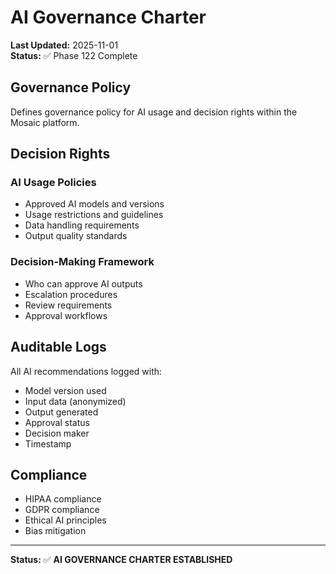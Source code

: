 # AI Governance Charter

**Last Updated:** 2025-11-01  
**Status:** ✅ Phase 122 Complete

## Governance Policy

Defines governance policy for AI usage and decision rights within the Mosaic platform.

## Decision Rights

### AI Usage Policies

- Approved AI models and versions
- Usage restrictions and guidelines
- Data handling requirements
- Output quality standards

### Decision-Making Framework

- Who can approve AI outputs
- Escalation procedures
- Review requirements
- Approval workflows

## Auditable Logs

All AI recommendations logged with:

- Model version used
- Input data (anonymized)
- Output generated
- Approval status
- Decision maker
- Timestamp

## Compliance

- HIPAA compliance
- GDPR compliance
- Ethical AI principles
- Bias mitigation

---

**Status:** ✅ **AI GOVERNANCE CHARTER ESTABLISHED**
